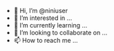 - 👋 Hi, I’m @niniuser
- 👀 I’m interested in ...
- 🌱 I’m currently learning ...
- 💞️ I’m looking to collaborate on ...
- 📫 How to reach me ...

<!---
niniuser/niniuser is a ✨ special ✨ repository because its `README.md` (this file) appears on your GitHub profile.
You can click the Preview link to take a look at your changes.
--->
